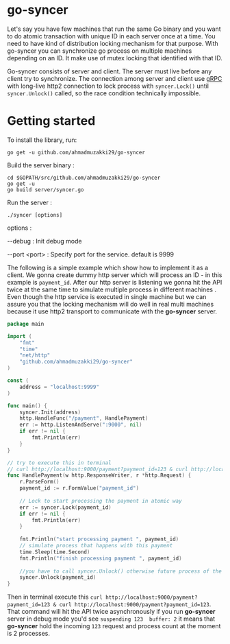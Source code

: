 # go-syncer
Let's say you have few machines that run the same Go binary and you want to do atomic transaction with unique ID in each server once at a time. You need to have kind of distribution locking mechanism for that purpose. With go-syncer you can synchronize go process on multiple machines depending on an ID. It make  use of mutex locking that identified with that ID. 

Go-syncer consists of server and client. The server must live before any client try to synchronize. The connection among server and client use [gRPC](http://www.grpc.io/) with long-live http2 connection to lock process with `syncer.Lock()` until `syncer.Unlock()` called, so the race condition technically impossible.

# Getting started
To install the library, run:

`go get -u github.com/ahmadmuzakki29/go-syncer`

Build the server binary :
```
cd $GOPATH/src/github.com/ahmadmuzakki29/go-syncer
go get -u
go build server/syncer.go
```

Run the server :

`./syncer [options]`

options :
 
--debug : Init debug mode

--port &lt;port&gt; : Specify port for the service. default is 9999



The following is a simple example which show how to implement it as a client. We gonna create dummy http server which will process an ID - in this example is `payment_id`. After our http server is listening we gonna hit the API twice at the same time to simulate multiple process in different machines . 
Even though the http service is executed in single machine but we can assure you that the locking mechanism will do well in real multi machines because it use http2 transport to communicate with the **go-syncer** server.
```go
package main

import (
	"fmt"
	"time"
	"net/http"
	"github.com/ahmadmuzakki29/go-syncer"
)

const (
	address = "localhost:9999"
)

func main() {
	syncer.Init(address)
	http.HandleFunc("/payment", HandlePayment)
	err := http.ListenAndServe(":9000", nil)
	if err != nil {
		fmt.Println(err)
	}
}

// try to execute this in terminal
// curl http://localhost:9000/payment?payment_id=123 & curl http://localhost:9000/payment?payment_id=123
func HandlePayment(w http.ResponseWriter, r *http.Request) {
	r.ParseForm()
	payment_id := r.FormValue("payment_id")
	
	// Lock to start processing the payment in atomic way
	err := syncer.Lock(payment_id)
	if err != nil {
		fmt.Println(err)
	}
	
	fmt.Println("start processing payment ", payment_id)
	// simulate process that happens with this payment
	time.Sleep(time.Second)
	fmt.Println("finish processing payment ", payment_id)
	
	//you have to call syncer.Unlock() otherwise future process of the ID will be blocked
	syncer.Unlock(payment_id)
}
```

Then in terminal execute this `curl http://localhost:9000/payment?payment_id=123 & curl http://localhost:9000/payment?payment_id=123`. That command will hit the API twice asynchronously if you run **go-syncer** server in debug mode you'd see `suspending 123  buffer: 2` it means that **go-syncer** hold the incoming `123` request and process count at the moment is 2 processes.
